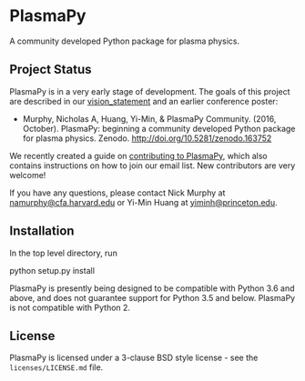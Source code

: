 # PlasmaPy

A community developed Python package for plasma physics.

## Project Status

PlasmaPy is in a very early stage of development.  The goals of this project are described in our [vision_statement](https://github.com/PlasmaPy/PlasmaPy/blob/master/vision_statement.md) and an earlier conference poster:

* Murphy, Nicholas A, Huang, Yi-Min, & PlasmaPy Community. (2016, October). PlasmaPy: beginning a community developed Python package for plasma physics. Zenodo. http://doi.org/10.5281/zenodo.163752

We recently created a guide on [contributing to PlasmaPy](https://github.com/PlasmaPy/PlasmaPy/blob/master/CONTRIBUTE.md), which also contains instructions on how to join our email list.  New contributors are very welcome!  

If you have any questions, please contact Nick Murphy at <namurphy@cfa.harvard.edu> or Yi-Min Huang at <yiminh@princeton.edu>.

## Installation

In the top level directory, run

  python setup.py install

PlasmaPy is presently being designed to be compatible with Python 3.6 and above, and does not guarantee support for Python 3.5 and below.  PlasmaPy is not compatible with Python 2.

## License

PlasmaPy is licensed under a 3-clause BSD style license - see the
``licenses/LICENSE.md`` file.